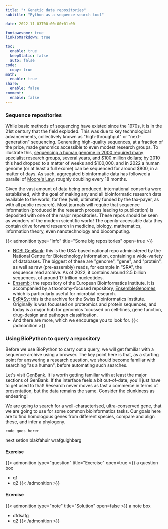 ```yaml
---
title: "• Genetic data repositories"
subtitle: "Python as a sequence search tool"

date: 2022-11-03T00:00:00+01:00

fontawesome: true
linkToMarkdown: true

toc:
  enable: true
  keepStatic: false
  auto: false
code:
  copy: true
math:
  enable: true
share:
  enable: false
comment:
  enable: false
---
```


### Sequence repositories
While basic methods of sequencing have existed since the 1970s, it is in the 21st century that the field exploded. This was due to key technological advancements, collectively known as "high-throughput" or "next-generation" sequencing. Generating high-quality sequences, at a fraction of the price, made genomics accessible to even modest research groups. To illustrate this, [sequencing a human genome in 2000 required many specialist research groups, several years, and $100 million dollars](https://www.genome.gov/about-genomics/fact-sheets/Sequencing-Human-Genome-cost); by 2010 this had dropped to a matter of weeks and $100,000, and in 2022 a human genome (or at least a full exome) can be sequenced for around $800, in a matter of days. As such, aggregated bioinformatic data has followed a parallel of [Moore's Law](https://www.wikiwand.com/en/Moore's_law), roughly doubling every 18 months.

Given the vast amount of data being produced, international consortia were established, with the goal of making any and all bioinformatic research data available to the world, for free (well, ultimately funded by the tax-payer, as with all public research). Most journals will require that sequence information (produced in the research process leading to publication) is deposited with one of the major repositories. These repos should be seen as wonders of the modern scientific world! The openly-accessible data they contain drive forward research in medicine, biology, mathematics, information theory, even nanotechnology and biocomputing.

{{< admonition type="info" title="Some big repositories" open=true >}}
- [NCBI GenBank](https://www.ncbi.nlm.nih.gov/genbank/): this is the USA-based national repo administered by the National Centre for Biotechnology Information, containing a wide-variety of databases. The biggest of these are "genome", "gene", and "protein", as well as raw (pre-assembly) reads, for example in "SRA", the sequence read archive. As of 2022, it contains around 2.5 billion sequences, of around 17 trillion nucleotides.
- [Ensembl](https://www.ensembl.org/index.html): the repository of the European Bioinformatics Institute. It is accompanied by a taxonomy-focused repository, [EnsembleGenomes](https://ensemblgenomes.org/), which is particularly useful for microbial research.
- [ExPASy](https://www.expasy.org/): this is the archive for the Swiss Bioinformatics Institute. Originally is was focussed on proteomics and protein sequences, and today is a major hub for genomics focussed on cell-lines, gene function, drug-design and pathogen classification.
- And there are more, which we encourage you to look for.
{{< /admonition >}}

### Using BioPython to query a repository

Before we use BioPython to carry out a query, we will get familiar with a sequence archive using a browser. The key point here is that, as a starting point for answering a research question, we should become familiar with searching "as a human", before automating such searches.

Let's visit [GenBank](https://www.ncbi.nlm.nih.gov/genbank/). It is worth getting familiar with at least the major sections of GenBank. If the interface feels a bit out-of-date, you'll just have to get used to that! Research never moves as fast a commerce in terms of presentation, but the data remains the same. Consider the clunkiness as endearing!

We are going to search for a well-characterised, ultra-conserved gene, that we are going to use for some common bioinformatics tasks. Our goals here are to find homologous genes from different species, compare and align these, and infer a phylogeny.



```
code goes herer
```
next setion blakfahuir wrafguighbarg

#### Exercise
{{< admonition type="question" title="Exercise" open=true >}}
a question box
- q1
- q2
{{< /admonition >}}

#### Exercise
{{< admonition type="note" title="Solution" open=false >}}
a note box
- dfdsafg
- q2
{{< /admonition >}}
